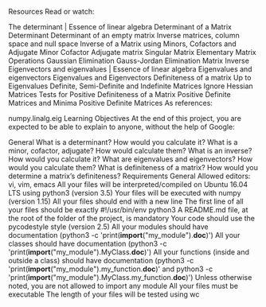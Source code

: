 Resources
Read or watch:

The determinant | Essence of linear algebra
Determinant of a Matrix
Determinant
Determinant of an empty matrix
Inverse matrices, column space and null space
Inverse of a Matrix using Minors, Cofactors and Adjugate
Minor
Cofactor
Adjugate matrix
Singular Matrix
Elementary Matrix Operations
Gaussian Elimination
Gauss-Jordan Elimination
Matrix Inverse
Eigenvectors and eigenvalues | Essence of linear algebra
Eigenvalues and eigenvectors
Eigenvalues and Eigenvectors
Definiteness of a matrix Up to Eigenvalues
Definite, Semi-Definite and Indefinite Matrices Ignore Hessian Matrices
Tests for Positive Definiteness of a Matrix
Positive Definite Matrices and Minima
Positive Definite Matrices
As references:

numpy.linalg.eig
Learning Objectives
At the end of this project, you are expected to be able to explain to anyone, without the help of Google:

General
What is a determinant? How would you calculate it?
What is a minor, cofactor, adjugate? How would calculate them?
What is an inverse? How would you calculate it?
What are eigenvalues and eigenvectors? How would you calculate them?
What is definiteness of a matrix? How would you determine a matrix’s definiteness?
Requirements
General
Allowed editors: vi, vim, emacs
All your files will be interpreted/compiled on Ubuntu 16.04 LTS using python3 (version 3.5)
Your files will be executed with numpy (version 1.15)
All your files should end with a new line
The first line of all your files should be exactly #!/usr/bin/env python3
A README.md file, at the root of the folder of the project, is mandatory
Your code should use the pycodestyle style (version 2.5)
All your modules should have documentation (python3 -c 'print(__import__("my_module").__doc__)')
All your classes should have documentation (python3 -c 'print(__import__("my_module").MyClass.__doc__)')
All your functions (inside and outside a class) should have documentation (python3 -c 'print(__import__("my_module").my_function.__doc__)' and python3 -c 'print(__import__("my_module").MyClass.my_function.__doc__)')
Unless otherwise noted, you are not allowed to import any module
All your files must be executable
The length of your files will be tested using wc
